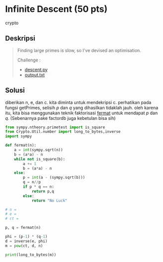 # Infinite Descent (50 pts)
crypto

## Deskripsi
> Finding large primes is slow, so I've devised an optimisation.
>
> Challenge :
> - [descent.py](https://cryptohack.org/static/challenges/descent_240fda375202c97a3cbaf3fdedbb8266.py)
> - [output.txt](https://cryptohack.org/static/challenges/output_14f82a67efe7b7edffb810dbb7ab5f27.txt)

## Solusi
diberikan n, e, dan c. kita diminta untuk mendekripsi c.
perhatikan pada fungsi getPrimes, selisih $p$ dan $q$ yang dihasilkan tidaklah jauh.
oleh karena itu, kita bisa menggunakan teknik faktorisasi [fermat](https://facthacks.cr.yp.to/fermat.html) untuk mendapat $p$ dan $q$.
(Sebenarnya pake factordb juga kebetulan bisa sih)

``` python
from sympy.ntheory.primetest import is_square
from Crypto.Util.number import long_to_bytes,inverse
import sympy

def fermat(n):
    a = int(sympy.sqrt(n)) 
    b = (a*a) - n
    while not is_square(b):
        a += 1
        b = (a*a) - n
    else:
        p = int(a - (sympy.sqrt(b)))
        q = n//p
        if p * q == n:
            return p,q
        else:
            return "No Luck"

# n =
# e = 
# ct =

p, q = fermat(n)

phi = (p-1) * (q-1)
d = inverse(e, phi)
m = pow(ct, d, n)

print(long_to_bytes(m))
```
